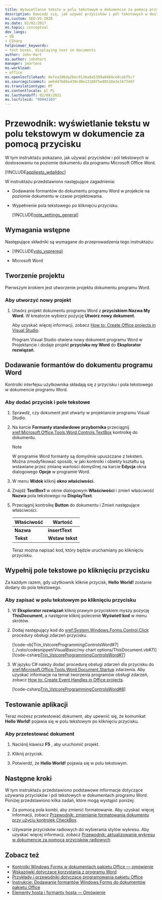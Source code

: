```yaml
---
title: Wyświetlanie tekstu w polu tekstowym w dokumencie za pomocą przycisku
description: Dowiedz się, jak używać przycisków i pól tekstowych w dostosowaniu na poziomie dokumentu dla programu Microsoft Word.
ms.custom: SEO-VS-2020
ms.date: 02/02/2017
ms.topic: conceptual
dev_langs:
- VB
- CSharp
helpviewer_keywords:
- text boxes, displaying text in documents
author: John-Hart
ms.author: johnhart
manager: jmartens
ms.workload:
- office
ms.openlocfilehash: 0efea386da2bec0136a8a5399a04b9ce8cabf5c7
ms.sourcegitcommit: ae6d47b09a439cd0e13180f5e89510e3e347fd47
ms.translationtype: MT
ms.contentlocale: pl-PL
ms.lasthandoff: 02/08/2021
ms.locfileid: "99942103"
---
```

# <a name="walkthrough-display-text-in-a-text-box-in-a-document-using-a-button"></a>Przewodnik: wyświetlanie tekstu w polu tekstowym w dokumencie za pomocą przycisku
  W tym instruktażu pokazano, jak używać przycisków i pól tekstowych w dostosowaniu na poziomie dokumentu dla programu Microsoft Office Word.

 [!INCLUDE[appliesto_wdalldoc](../vsto/includes/appliesto-wdalldoc-md.md)]

 W instruktażu przedstawiono następujące zagadnienia:

- Dodawanie formantów do dokumentu programu Word w projekcie na poziomie dokumentu w czasie projektowania.

- Wypełnienie pola tekstowego po kliknięciu przycisku.

  [!INCLUDE[note_settings_general](../sharepoint/includes/note-settings-general-md.md)]

## <a name="prerequisites"></a>Wymagania wstępne
 Następujące składniki są wymagane do przeprowadzenia tego instruktażu:

- [!INCLUDE[vsto_vsprereq](../vsto/includes/vsto-vsprereq-md.md)]

- Microsoft Word

## <a name="create-the-project"></a>Tworzenie projektu
 Pierwszym krokiem jest utworzenie projektu dokumentu programu Word.

### <a name="to-create-a-new-project"></a>Aby utworzyć nowy projekt

1. Utwórz projekt dokumentu programu Word z **przyciskiem Nazwa My Word**. W kreatorze wybierz pozycję **Utwórz nowy dokument**.

     Aby uzyskać więcej informacji, zobacz [How to: Create Office projects in Visual Studio](../vsto/how-to-create-office-projects-in-visual-studio.md).

     Program Visual Studio otwiera nowy dokument programu Word w Projektancie i dodaje projekt **przycisku my Word** do **Eksplorator rozwiązań**.

## <a name="add-controls-to-the-word-document"></a>Dodawanie formantów do dokumentu programu Word
 Kontrolki interfejsu użytkownika składają się z przycisku i pola tekstowego w dokumencie programu Word.

### <a name="to-add-a-button-and-a-text-box"></a>Aby dodać przycisk i pole tekstowe

1. Sprawdź, czy dokument jest otwarty w projektancie programu Visual Studio.

2. Na karcie **Formanty standardowe** **przybornika** przeciągnij <xref:Microsoft.Office.Tools.Word.Controls.TextBox> kontrolkę do dokumentu.

   > [!NOTE]
   > W programie Word formanty są domyślnie upuszczane z tekstem. Można zmodyfikować sposób, w jaki kontrolki i obiekty kształtu są wstawiane przez zmianę wartości domyślnej na karcie **Edycja** okna dialogowego **Opcje** w programie Word.

3. W menu **Widok** kliknij **okno właściwości**.

4. Znajdź **TextBox1** w oknie dialogowym **Właściwości** i zmień właściwość **Nazwa** pola tekstowego na **DisplayText**.

5. Przeciągnij kontrolkę **Button** do dokumentu i Zmień następujące właściwości.

   |Właściwość|Wartość|
   |--------------|-----------|
   |**Nazwa**|**insertText**|
   |**Tekst**|**Wstaw tekst**|

   Teraz można napisać kod, który będzie uruchamiany po kliknięciu przycisku.

## <a name="populate-the-text-box-when-the-button-is-clicked"></a>Wypełnij pole tekstowe po kliknięciu przycisku
 Za każdym razem, gdy użytkownik kliknie przycisk, **Hello World!** zostanie dodany do pola tekstowego.

### <a name="to-write-to-the-text-box-when-the-button-is-clicked"></a>Aby zapisać w polu tekstowym po kliknięciu przycisku

1. W **Eksplorator rozwiązań** kliknij prawym przyciskiem myszy pozycję **ThisDocument**, a następnie kliknij polecenie **Wyświetl kod** w menu skrótów.

2. Dodaj następujący kod do <xref:System.Windows.Forms.Control.Click> procedury obsługi zdarzeń przycisku.

     [!code-vb[Trin_VstcoreProgrammingControlsWord#7](../vsto/codesnippet/VisualBasic/my chart options/ThisDocument.vb#7)]
     [!code-csharp[Trin_VstcoreProgrammingControlsWord#7](../vsto/codesnippet/CSharp/Trin_VstcoreProgrammingControlsWordCS/ThisDocument.cs#7)]

3. W języku C# należy dodać procedurę obsługi zdarzeń dla przycisku do <xref:Microsoft.Office.Tools.Word.Document.Startup> zdarzenia. Aby uzyskać informacje na temat tworzenia programów obsługi zdarzeń, zobacz [How to: Create Event Handles in Office projects](../vsto/how-to-create-event-handlers-in-office-projects.md).

     [!code-csharp[Trin_VstcoreProgrammingControlsWord#8](../vsto/codesnippet/CSharp/Trin_VstcoreProgrammingControlsWordCS/ThisDocument.cs#8)]

## <a name="test-the-application"></a>Testowanie aplikacji
 Teraz możesz przetestować dokument, aby upewnić się, że komunikat **Hello World!** pojawia się w polu tekstowym po kliknięciu przycisku.

### <a name="to-test-your-document"></a>Aby przetestować dokument

1. Naciśnij klawisz **F5** , aby uruchomić projekt.

2. Kliknij przycisk.

3. Potwierdź, że **Hello World!** pojawia się w polu tekstowym.

## <a name="next-steps"></a>Następne kroki
 W tym instruktażu przedstawiono podstawowe informacje dotyczące używania przycisków i pól tekstowych w dokumentach programu Word. Poniżej przedstawiono kilka zadań, które mogą wystąpić poniżej:

- Za pomocą pola kombi, aby zmienić formatowanie. Aby uzyskać więcej informacji, zobacz [Przewodnik: zmienianie formatowania dokumentu przy użyciu kontrolek CheckBox](../vsto/walkthrough-changing-document-formatting-using-checkbox-controls.md).

- Używanie przycisków radiowych do wybierania stylów wykresu. Aby uzyskać więcej informacji, zobacz [Przewodnik: aktualizowanie wykresu w dokumencie za pomocą przycisków radiowych](../vsto/walkthrough-updating-a-chart-in-a-document-using-radio-buttons.md).

## <a name="see-also"></a>Zobacz też
- [Kontrolki Windows Forms w dokumentach pakietu Office — omówienie](../vsto/windows-forms-controls-on-office-documents-overview.md)
- [Wskazówki dotyczące korzystania z programu Word](../vsto/walkthroughs-using-word.md)
- [Przykłady i przewodniki dotyczące programowania pakietu Office](../vsto/office-development-samples-and-walkthroughs.md)
- [Instrukcje: Dodawanie formantów Windows Forms do dokumentów pakietu Office](../vsto/how-to-add-windows-forms-controls-to-office-documents.md)
- [Elementy hosta i formanty hosta — Omówienie](../vsto/host-items-and-host-controls-overview.md)
